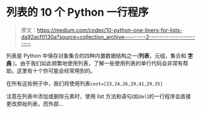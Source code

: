 # 列表的 10 个 Python 一行程序

> 原文：<https://medium.com/codex/10-python-one-liners-for-lists-da92acf0130a?source=collection_archive---------2----------------------->

列表是 Python 中保存对象集合的四种内置数据结构之一(**列表**，元组，集合和 [**字典**](https://shenge86.medium.com/10-python-one-liners-for-dictionaries-d58754386a1d) )。由于我们如此频繁地使用列表，了解一些使用列表的单行代码会非常有帮助。这里有十个你可能会经常用到的。

在所有这些例子中，我们将使用列表`cost=[23,24,26,29,41,29,35]`

注意在列表中添加或删除元素时，使用 list 方法和语句(如`del`)的一行程序会直接更改原始列表，而外部…